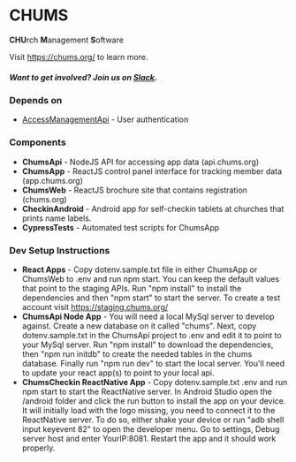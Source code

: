 # CHUMS
**CHU**rch **M**anagement **S**oftware

Visit <a href="https://streaminglive.church/">https://chums.org/</a> to learn more.

##### Want to get involved?  Join us on [Slack](https://join.slack.com/t/livechurchsolutions/shared_invite/zt-i88etpo5-ZZhYsQwQLVclW12DKtVflg).

### Depends on
* [AccessManagementApi](https://github.com/LiveChurchSolutions/AccessManagement) - User authentication

### Components
* **ChumsApi** - NodeJS API for accessing app data (api.chums.org)
* **ChumsApp** - ReactJS control panel interface for tracking member data (app.chums.org)
* **ChumsWeb** - ReactJS brochure site that contains registration (chums.org)
* **CheckinAndroid** - Android app for self-checkin tablets at churches that prints name labels.
* **CypressTests** - Automated test scripts for ChumsApp

### Dev Setup Instructions
* **React Apps** - Copy dotenv.sample.txt file in either ChumsApp or ChumsWeb to .env and run npm start.  You can keep the default values that point to the staging APIs.  Run "npm install" to install the dependencies and then "npm start" to start the server.  To create a test account visit https://staging.chums.org/
* **ChumsApi Node App** - You will need a local MySql server to develop against.  Create a new database on it called "chums".  Next, copy dotenv.sample.txt in the ChumsApi project to .env and edit it to point to your MySql server.  Run "npm install" to download the dependencies, then "npm run initdb" to create the needed tables in the chums database.  Finally run "npm run dev" to start the local server.  You'll need to update your react app(s) to point to your local api.
* **ChumsCheckin ReactNative App** - Copy dotenv.sample.txt .env and run npm start to start the ReactNative server.  In Android Studio open the /android folder and click the run button to install the app on your device.  It will initially load with the logo missing, you need to connect it to the ReactNative server.  To do so, either shake your device or run "adb shell input keyevent 82" to open the developer menu. Go to settings, Debug server host and enter YourIP:8081.  Restart the app and it should work properly.